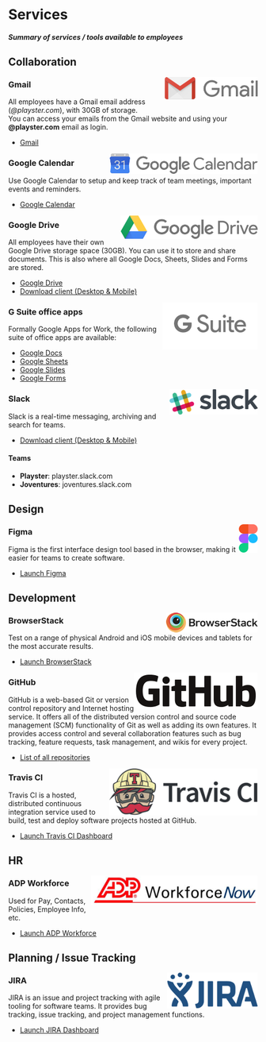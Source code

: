 # Services
##### Summary of services / tools available to employees

## Collaboration

<img src="/uploads/logos/gmail-logo.png" align="right" />

### Gmail
All employees have a Gmail email address (*@playster.com*), with 30GB of storage.  
You can access your emails from the Gmail website and using your **@playster.com** email as login.

- [Gmail](https://mail.google.com)

<img src="/uploads/logos/google-calendar-logo.png" align="right" />

### Google Calendar
Use Google Calendar to setup and keep track of team meetings, important events and reminders.

- [Google Calendar](https://calendar.google.com)

<img src="/uploads/logos/google-drive-logo.png" align="right" />

### Google Drive
All employees have their own Google Drive storage space (30GB). You can use it to store and share documents. This is also where all Google Docs, Sheets, Slides and Forms are stored.

- [Google Drive](https://drive.google.com/drive/my-drive)
- [Download client (Desktop & Mobile)](https://www.google.com/drive/download/)

<img src="/uploads/logos/gsuite-logo.png" align="right" />

### G Suite office apps
Formally Google Apps for Work, the following suite of office apps are available:

- [Google Docs](https://docs.google.com)
- [Google Sheets](https://sheets.google.com)
- [Google Slides](https://slides.google.com)
- [Google Forms](https://forms.google.com)

<img src="/uploads/logos/slack-logo.png" align="right" />

### Slack
Slack is a real-time messaging, archiving and search for teams.

- [Download client (Desktop & Mobile)](https://slack.com/downloads/)

#### Teams

- **Playster**: playster.slack.com
- **Joventures**: joventures.slack.com

## Design

<img src="/uploads/logos/figma-logo.png" align="right" />

### Figma
Figma is the first interface design tool based in the browser, making it easier for teams to create software.

- [Launch Figma](https://www.figma.com/)
## Development

<img src="/uploads/logos/browserstack-logo.png" align="right" />

### BrowserStack
Test on a range of physical Android and iOS mobile devices and tablets for the most accurate results.

- [Launch BrowserStack](https://www.browserstack.com/)

<img src="/uploads/logos/github-logo.png" align="right" />

### GitHub
GitHub is a web-based Git or version control repository and Internet hosting service. It offers all of the distributed version control and source code management (SCM) functionality of Git as well as adding its own features. It provides access control and several collaboration features such as bug tracking, feature requests, task management, and wikis for every project.

- [List of all repositories](https://github.com/JoMedia)

<img src="/uploads/logos/travis-ci-logo.png" align="right" />

### Travis CI
Travis CI is a hosted, distributed continuous integration service used to build, test and deploy software projects hosted at GitHub.

- [Launch Travis CI Dashboard](https://travis-ci.com/JoMedia/)

## HR

<img src="/uploads/logos/adp-logo.png" align="right" />

### ADP Workforce
Used for Pay, Contacts, Policies, Employee Info, etc.

- [Launch ADP Workforce](https://workforcenow.adp.com/)

## Planning / Issue Tracking

<img src="/uploads/logos/jira-logo.png" align="right" />

### JIRA
JIRA is an issue and project tracking with agile tooling for software teams. It provides bug tracking, issue tracking, and project management functions.

- [Launch JIRA Dashboard](https://jomedia.atlassian.net/)
